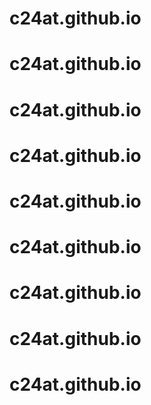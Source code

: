 # c24at.github.io
# c24at.github.io
# c24at.github.io
# c24at.github.io
# c24at.github.io
# c24at.github.io
# c24at.github.io
# c24at.github.io
# c24at.github.io
